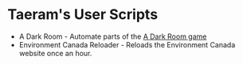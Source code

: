 Taeram's User Scripts
=====================

* A Dark Room - Automate parts of the [A Dark Room game](https://adarkroom.doublespeakgames.com)
* Environment Canada Reloader - Reloads the Environment Canada website once an hour.
